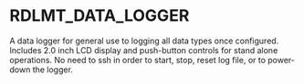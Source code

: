 # RDLMT_DATA_LOGGER
A data logger for general use to logging all data types once configured.  Includes 2.0 inch LCD display and push-button controls for stand alone operations. No need to ssh in order to start, stop, reset log file, or to power-down the logger.
